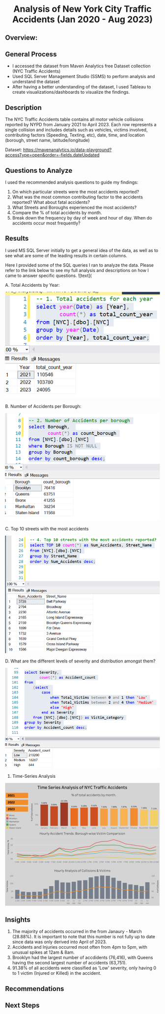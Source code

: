 # <p align='center'>Analysis of New York City Traffic Accidents (Jan 2020 - Aug 2023)</p>

## Overview:

## General Process
* I accessed the dataset from Maven Analytics free Dataset collection (NYC Traffic Accidents)
* Used SQL Server Management Studio (SSMS) to perform analysis and understand the dataset
* After having a better understanding of the dataset, I used Tableau to create visualizations/dashboards to visualize the findings.

## Description
The NYC Traffic Accidents table contains all motor vehicle collisions reported by NYPD from January 2021 to April 2023. Each row represents a single collision and includes details such as vehicles, victims involved, contributing factors (Speeding, Texting, etc), date, time, and location (borough, street name, latitude/longitude)

Dataset: https://mavenanalytics.io/data-playground?accessType=open&order=-fields.dateUpdated 

## Questions to Analyze
I used the recommended analysis questions to guide my findings:
1. On which particular streets were the most accidents reported?
2. What was the most common contributing factor to the accidents reported? What about fatal accidents?
3. What Streets and Boroughs experienced the most accidents?
4. Compare the % of total accidents by month.
5. Break down the frequency by day of week and hour of day. When do accidents occur most frequently?

## Results
I used MS SQL Server initially to get a general idea of the data, as well as to see what are some of the leading results in certain columns.

Here I provided some of the SQL queries I ran to analyze the data.
Please refer to the link below to see my full analysis and descriptions on how I came to answer specific questions.
![text](


A. Total Accidents by Year:

![text](https://github.com/Nussev/NYC_Accidents_Analysis/blob/main/Query%20Images/%231_Total_Accidents.png)

B. Number of Accidents per Borough:

![text](https://github.com/Nussev/NYC_Accidents_Analysis/blob/main/Query%20Images/%232_Borough_Accidents.png)

C. Top 10 streets with the most accidents

![text](https://github.com/Nussev/NYC_Accidents_Analysis/blob/main/Query%20Images/%234_Top10_streets.png)

D. What are the different levels of severity and distribution amongst them?

![text](https://github.com/Nussev/NYC_Accidents_Analysis/blob/main/Query%20Images/%238_pt2_category_query.png)


1. Time-Series Analysis

![text](https://github.com/Nussev/NYC_Accidents_Analysis/blob/main/Tableau%20Charts/Time-Series.png)


## Insights

1. The majority of accidents occurred in the from Janaury - March (28.88%). It is important to note that this number is not fully up to date since data was only derived into April of 2023.
2. Accidents and Injuries occurred most often from 4pm to 5pm, with unusual spikes at 12am & 8am.
3. Brooklyn had the largest number of accdidents (76,416), with Queens having the second largest number of accidents (63,751).
4. 91.38% of all accidents were classified as 'Low' severity, only having 0 to 1 victim (Injured or Killed) in the accident.

## Recommendations

## Next Steps


